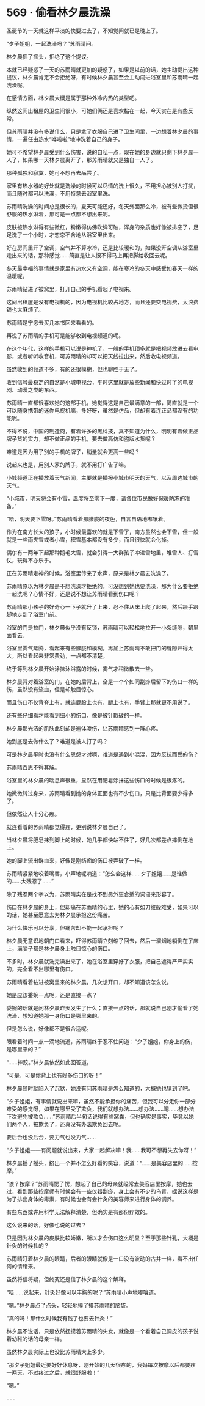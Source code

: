 <link rel="stylesheet" href="../styles/text.css"/>
<h1>569 · 偷看林夕晨洗澡</h1>

圣诞节的一天就这样平淡的快要过去了，不知觉间就已是晚上了。

“夕子姐姐，一起洗澡吗？”苏雨晴问。

林夕晨摇了摇头，拒绝了这个提议。

本就已经疑惑了一天的苏雨晴就更加的疑惑了，如果是以前的话，她主动提出这种提议，林夕晨肯定不会拒绝呀，有时候林夕晨甚至会主动闯进浴室里和苏雨晴一起洗澡呢。

在感情方面，林夕晨大概是属于那种外冷内热的类型吧。

纵然这间出租屋的卫生间很小，可她们俩还是喜欢黏在一起，今天实在是有些反常。

但苏雨晴并没有多说什么，只是拿了衣服自己进了卫生间里，一边想着林夕晨的事情，一遍任由热水“哗啦啦”地冲洗着自己的身子。

她可不希望林夕晨受到什么伤害，说的自私一点，现在她的身边就只剩下林夕晨一人了，如果哪一天林夕晨离开了，那苏雨晴就又是独自一人了。

那种孤独和寂寞，她可不想再去品尝了。

家里有热水器的好处就是洗澡的时候可以尽情的洗上很久，不用担心被别人打扰，而且随时都可以洗澡，不用特意去浴室里洗。

苏雨晴洗澡的时间总是很长的，夏天可能还好，冬天外面那么冷，被有些微烫但很舒服的热水淋着，那可是一点都不想出来呢。

皮肤被热水淋得有些微红，粉嫩得仿佛吹弹可破，浑身的杂质也好像被排空了，足足洗了一个小时，才恋恋不舍地从浴室里出来。

好在房间里开了空调，空气并不算冰冷，还是比较暖和的，如果没开空调从浴室里走出来的话，那种感觉……简直是让人恨不得马上再把脚给收回去呢。

冬天最幸福的事情就是家里有热水又有空调，能在寒冷的冬天中感受如春天一样的温暖呢。

苏雨晴钻进了被窝里，打开自己的手机看起了电视来。

这间出租屋是没有电视机的，因为电视机比较占地方，而且还要交电视费，太浪费钱也太麻烦了。

苏雨晴是宁愿去买几本书回来看看的。

再说了苏雨晴的手机可是能够收到电视频道的呢。

在这个年代，这样的手机可以说是神机了，一般的手机顶多就是把视频放进去看电影，或者听听收音机，可苏雨晴的却可以把天线拉出来，然后收电视频道。

虽然收到的频道不多，有的还很模糊，但也聊胜于无了。

收到信号最稳定的自然是小城电视台，平时这里就是放些新闻和快过时了的电视剧、动漫之类的东西。

苏雨晴一直都很喜欢她的这部手机，她觉得这是自己最满意的一部，简直就是一个可以随身携带的迷你电视机嘛，多好呀，虽然是仿品，但却有着连正品都没有的功能呢。

不得不说，中国的制造商，有着许多的黑科技，真不知道为什么，明明有着做正品牌子货的实力，却不做正品的手机，要去做高仿和盗版水货呢？

难道是因为用了别的手机的牌子，销量就会更高一些吗？

说起来也是，用别人家的牌子，就不用打广告了嘛。

小城频道正在播放着天气新闻，主要就是播报小城市明天的天气，以及周边城市的天气。

“小城市，明天将会有小雪，温度将至零下一度，请各位市民做好保暖防冻的准备。”

“唔，明天要下雪呀。”苏雨晴看着那朦胧的夜色，自言自语地嘟嚷着。

作为在南方长大的孩子，小时候最喜欢的就是下雪了，南方虽然也会下雪，但一般就是一些雨夹雪或者小雪，积雪基本都没有多少，而且很快就会化掉。

偶尔有一两年下起那种鹅毛大雪，就会引得一大群孩子冲进雪地里，堆雪人、打雪仗，玩得不亦乐乎。

正在苏雨晴走神的时候，浴室里传来了水声，原来是林夕晨去洗澡了。

苏雨晴原以为林夕晨是不想洗澡才拒绝的，可没想到她也要洗澡，那为什么要拒绝一起洗呢？心情不好，还是说不想让苏雨晴看到伤口呢？

苏雨晴那小孩子的好奇心一下子就升了上来，忍不住从床上爬了起来，然后蹑手蹑脚地走到了浴室门前。

浴室的门是拉门，林夕晨似乎没有反锁，苏雨晴可以轻松地拉开一小条缝隙，朝里面看去。

浴室里雾气蒸腾，看起来有些朦胧和模糊，再加上苏雨晴不敢把门的缝隙开得太大，所以看起来非常费劲，一点都不清楚。

终于等到林夕晨开始涂抹沐浴露的时候，雾气才稍微散去一些。

林夕晨背对着浴室的门，在她的后背上，全是一个个如同刮痧后留下的伤口一样的伤，虽然没有流血，但是却触目惊心。

而且伤口不仅背脊上有，就连屁股上也有，腿上也有，手臂上那就更不用说了。

还有些仔细看才能看到细小的伤口，像是被针戳破的一样。

林夕晨那光洁的肌肤此刻却是遍体凌伤，让苏雨晴感到一阵心疼。

她到底是去做什么了？难道是被人打了吗？

可是林夕晨平时也没有什么恩怨才对啊，难道是遇到小混混，因为反抗而受的伤？

苏雨晴百思不得其解。

浴室里的林夕晨的喘息声很重，显然在用肥皂涂抹这些伤口的时候是很疼的。

她微微转过身来，苏雨晴看到她的身体正面也有不少伤口，只是比背面要少得多了。

但依然让人十分心疼。

就连看着的苏雨晴都觉得疼，更别说林夕晨自己了。

当林夕晨将肥皂抹到脚上的时候，她几乎都快站不住了，好几次都差点摔倒在地上。

她的脚上流出鲜血来，好像是刚结痂的伤口被弄破了一样。

苏雨晴紧紧地咬着嘴唇，小声地呢喃道：“怎么会这样……夕子姐姐……是谁做的……太残忍了……”

除了残忍两个字以为，苏雨晴实在是找不到另外更合适的词语来形容了。

伤口在林夕晨的身上，但却痛在苏雨晴的心里，她的心有如刀绞般难受，如果可以的话，她甚至愿意去为林夕晨承担这份痛苦。

为什么快乐可以分享，但痛苦却不能一起承担呢？

林夕晨无意识地朝门口看来，吓得苏雨晴立刻缩了回去，然后一溜烟地躺倒在了床上，满脑子都是林夕晨身上触目惊心的伤口。

不多时，林夕晨就洗完澡出来了，她在浴室里穿好了衣服，把自己遮得严严实实的，完全看不出哪里有伤口。

苏雨晴看着钻进被窝里来的林夕晨，几次想开口，却不知道该怎么说。

她是应该委婉一点呢，还是直接一点？

委婉的话就是问林夕晨昨天发生了什么；直接一点的话，那就说自己刚才偷看了她洗澡，想知道她那一身伤口是哪里来的。

但是怎么说，好像都不是很合适呢。

眼看着时间一点一滴地流逝，苏雨晴终于忍不住问道：“夕子姐姐，你身上的伤，是哪里来的？”

“……摔跤。”林夕晨依然如此回答道。

“可是、可是你背上也有好多伤口的呀！”

林夕晨顿时就陷入了沉默，她没有问苏雨晴是怎么知道的，大概她也猜到了吧。

“夕子姐姐，有事情就说出来嘛，虽然不能承担你的痛苦，但我可以分走你一部分难受的感觉呀，如果在哪里受了欺负，我们就想办法……想办法……嗯……想办法下次避免被欺负……”苏雨晴后半句话说得有些窝囊，但也确实是事实，毕竟以她们两个人，被欺负了，还真没有办法欺负回去呢。

要后台也没后台，要力气也没力气……

“夕子姐姐——有问题就说出来，大家一起解决嘛！我……我可不想再失去你呀！”

林夕晨摇了摇头，挤出一个并不怎么好看的笑容，说道：“……是美容店里的……按摩。”

“诶？按摩？”苏雨晴愣了愣，想起了自己的母亲就经常去美容店里按摩，她也去过，看到那些按摩师有时候会有一些仪器刮痧，身上会有不少的乌青，据说这样是为了排出身体的毒素，有时候也会有会针灸的美容师来进行身体的调养。

有些东西或许用科学无法解释清楚，但确实是有那份疗效的。

这么说来的话，好像也说的过去？

只是因为林夕晨的皮肤比较娇嫩，所以才会伤口这么明显？至于那些针孔，大概是针灸的时候扎的？

苏雨晴盯着林夕晨的眼睛，后者的眼睛就像是一口没有波动的古井一样，看不出任何的情绪来。

虽然将信将疑，但终究还是信了林夕晨的这个解释。

“唔……说起来，针灸好像可以丰胸的呢？”苏雨晴小声地嘟嚷道。

“嗯。”林夕晨点了点头，轻轻地摸了摸苏雨晴的脑袋。

“真的吗！那什么时候我有钱了也要去针灸！”

林夕晨不说话，只是依然抚摸着苏雨晴的头发，就像是一个看着自己调皮的孩子说着幼稚的话的母亲一样。

虽然林夕晨实际上也没比苏雨晴大上多少。

“那夕子姐姐最近要好好休息呀，刚开始的几天很疼的，我妈每次按摩以后都要疼一两天，不过疼过之后，就很舒服啦！”

“嗯。”

……
